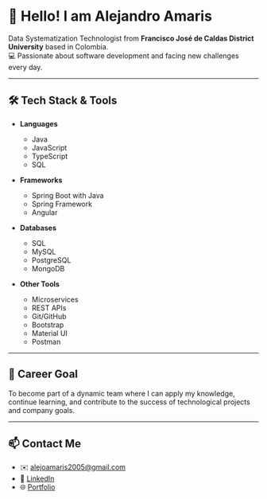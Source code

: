 
# 👋 Hello! I am Alejandro Amaris

Data Systematization Technologist from **Francisco José de Caldas District University** based in Colombia.  
💻 Passionate about software development and facing new challenges every day.

---

## 🛠 Tech Stack & Tools

- **Languages**
    - Java
    - JavaScript
    - TypeScript
    - SQL

- **Frameworks**
    - Spring Boot with Java
    - Spring Framework
    - Angular
 
- **Databases**
    - SQL
    - MySQL
    - PostgreSQL
    - MongoDB

- **Other Tools** 
    - Microservices
    - REST APIs
    - Git/GitHub
    - Bootstrap
    - Material UI
    - Postman

---

## 🚀 Career Goal

To become part of a dynamic team where I can apply my knowledge, continue learning, and contribute to the success of technological projects and company goals.

---

## 📫 Contact Me

- ✉️ alejoamaris2005@gmail.com  
- 💼 [LinkedIn](https://www.linkedin.com/in/alejandro-amaris-709471312)
- 🌐 [Portfolio](https://portfolio-alejo-amaris.vercel.app/home)
